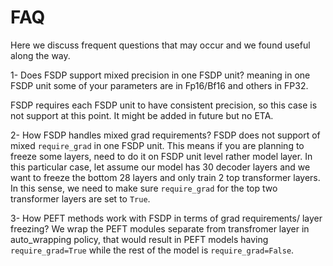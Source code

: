# FAQ

Here we discuss frequent questions that may occur and we found useful along the way.

1- Does FSDP support mixed precision in one FSDP unit? meaning in one FSDP unit some of your parameters are in Fp16/Bf16 and others in FP32.

FSDP requires each FSDP unit to have consistent precision, so this case is not support at this point. It might be added in future but no ETA.

2-  How FSDP handles mixed grad requirements? FSDP does not support of mixed `require_grad` in one FSDP unit. This means if you are planning to freeze some layers, need to do it on FSDP unit level rather model layer. In this particular case, let assume our model has 30 decoder layers and we want to freeze the bottom 28 layers and only train 2 top transformer layers. In this sense, we need to make sure `require_grad` for the top two transformer layers are set to `True`.

3- How PEFT methods work with FSDP in terms of grad requirements/ layer freezing? We wrap the PEFT modules separate from transfromer layer in auto_wrapping policy, that would result in PEFT models having `require_grad=True` while the rest of the model is  `require_grad=False`.